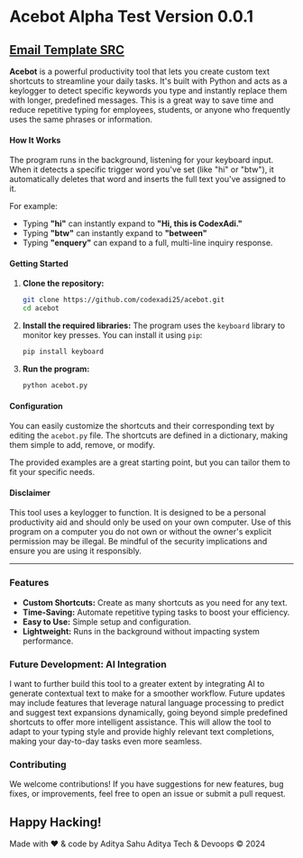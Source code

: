 # Acebot Alpha Test Version 0.0.1
[Email Template SRC](https://drive.google.com/file/d/1SemRlXA9-H5T34wQ0Zu-9VDBpBZIEv0_/view)
-----

**Acebot** is a powerful productivity tool that lets you create custom text shortcuts to streamline your daily tasks. It's built with Python and acts as a keylogger to detect specific keywords you type and instantly replace them with longer, predefined messages. This is a great way to save time and reduce repetitive typing for employees, students, or anyone who frequently uses the same phrases or information.

#### How It Works

The program runs in the background, listening for your keyboard input. When it detects a specific trigger word you've set (like "hi" or "btw"), it automatically deletes that word and inserts the full text you've assigned to it.

For example:

  * Typing **"hi"** can instantly expand to **"Hi, this is CodexAdi."**
  * Typing **"btw"** can instantly expand to **"between"**
  * Typing **"enquery"** can expand to a full, multi-line inquiry response.

#### Getting Started

1.  **Clone the repository:**

    ```bash
    git clone https://github.com/codexadi25/acebot.git
    cd acebot
    ```

2.  **Install the required libraries:**
    The program uses the `keyboard` library to monitor key presses. You can install it using `pip`:

    ```bash
    pip install keyboard
    ```

3.  **Run the program:**

    ```bash
    python acebot.py
    ```

#### Configuration

You can easily customize the shortcuts and their corresponding text by editing the `acebot.py` file. The shortcuts are defined in a dictionary, making them simple to add, remove, or modify.

The provided examples are a great starting point, but you can tailor them to fit your specific needs.

#### Disclaimer

This tool uses a keylogger to function. It is designed to be a personal productivity aid and should only be used on your own computer. Use of this program on a computer you do not own or without the owner's explicit permission may be illegal. Be mindful of the security implications and ensure you are using it responsibly.

-----

### Features

  * **Custom Shortcuts:** Create as many shortcuts as you need for any text.
  * **Time-Saving:** Automate repetitive typing tasks to boost your efficiency.
  * **Easy to Use:** Simple setup and configuration.
  * **Lightweight:** Runs in the background without impacting system performance.

### Future Development: AI Integration

I want to further build this tool to a greater extent by integrating AI to generate contextual text to make for a smoother workflow. Future updates may include features that leverage natural language processing to predict and suggest text expansions dynamically, going beyond simple predefined shortcuts to offer more intelligent assistance. This will allow the tool to adapt to your typing style and provide highly relevant text completions, making your day-to-day tasks even more seamless.

### Contributing

We welcome contributions\! If you have suggestions for new features, bug fixes, or improvements, feel free to open an issue or submit a pull request.

Happy Hacking\!
--
Made with ♥️ & code by Aditya Sahu
Aditya Tech & Devoops © 2024
